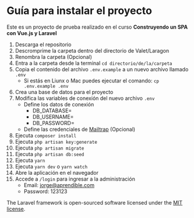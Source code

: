 # Guía para instalar el proyecto
Este es un proyecto de prueba realizado en el curso **Construyendo un SPA con Vue.js y Laravel**

1. Descarga el repositorio
2. Descromprime la carpeta dentro del directorio de Valet/Laragon
3. Renombra la carpeta (Opcional) 
4. Entra a la carpeta desde la terminal `cd directorio/de/la/carpeta`
5. Copia el contenido del archivo `.env.example` a un nuevo archivo llamado `.env`
    * Si estás en Liunx o Mac puedes ejecutar el comando: `cp .env.example .env`
6. Crea una base de datos para el proyecto
7. Modifica las variables de conexión del nuevo archivo `.env` 
    * Define los datos de conexión 
        * DB_DATABASE=
        * DB_USERNAME=
        * DB_PASSWORD=
    * Define las credenciales de [Mailtrap](https://mailtrap.io/) (Opcional)
8. Ejecuta `composer install`
9. Ejecuta `php artisan key:generate`
10. Ejecuta `php artisan migrate`
11. Ejecuta `php artisan db:seed`
12. Ejecuta `yarn`
13. Ejecuta `yarn dev` o `yarn watch`
13. Abre la aplicación en el navegador
14. Accede a `/login` para ingresar a la administración
    * Email: jorge@aprendible.com
    * Password: 123123

The Laravel framework is open-sourced software licensed under the [MIT license](https://opensource.org/licenses/MIT).
